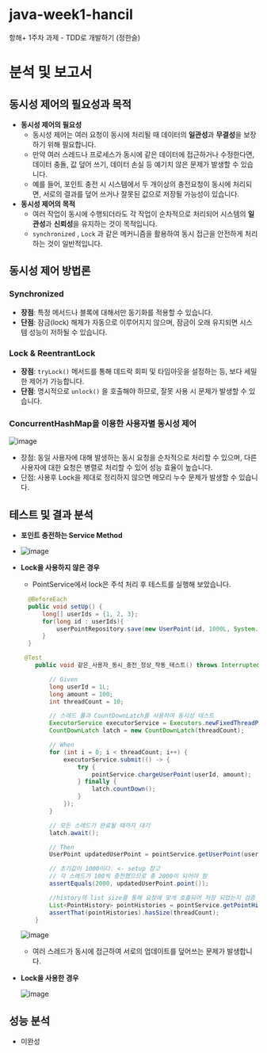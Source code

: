 # java-week1-hancil
항해+ 1주차 과제 - TDD로 개발하기 (정한슬)


# 분석 및 보고서

## 동시성 제어의 필요성과 목적

- **동시성 제어의 필요성**
    - 동시성 제어는 여러 요청이 동시에 처리될 때 데이터의 **일관성**과 **무결성**을 보장하기 위해 필요합니다.
    - 만약 여러 스레드나 프로세스가 동시에 같은 데이터에 접근하거나 수정한다면, 데이터 충돌, 값 덮어 쓰기, 데이터 손실 등 예기치 않은 문제가 발생할 수 있습니다.
    - 예를 들어, 포인트 충전 시 시스템에서 두 개이상의 충전요청이 동시에 처리되면, 서로의 결과를 덮어 쓰거나 잘못된 값으로 저장될 가능성이 있습니다.
- **동시성 제어의 목적**
    - 여러 작업이 동시에 수행되더라도 각 작업이 순차적으로 처리되어 시스템의 **일관성**과 **신뢰성**을 유지하는 것이 목적입니다.
    - `synchronized` , `Lock` 과 같은 메커니즘을 활용하여 동시 접근을 안전하게 처리하는 것이 일반적입니다.
    

## 동시성 제어 방법론

### Synchronized

- **장점**: 특정 메서드나 블록에 대해서만 동기화를 적용할 수 있습니다.
- **단점**: 잠금(lock) 해제가 자동으로 이루어지지 않으며, 잠금이 오래 유지되면 시스템 성능이 저하될 수 있습니다.

### Lock & ReentrantLock

- **장점**: `tryLock()`  메서드를 통해 데드락 회피 및 타임아웃을 설정하는 등, 보다 세밀한 제어가 가능합니다.
- **단점**: 명시적으로 `unlock()` 을 호출해야 하므로, 잘못 사용 시 문제가 발생할 수 있습니다.

### ConcurrentHashMap을 이용한 사용자별 동시성 제어
![image](https://github.com/user-attachments/assets/a5f6e95f-acc6-4f01-a4b1-a8e8877942eb)


- 장점: 동일 사용자에 대해 발생하는 동시 요청을 순차적으로 처리할 수 있으며, 다른 사용자에 대한 요청은 병렬로 처리할 수 있어 성능 효율이 높습니다.
- 단점: 사용후 Lock을 제대로 정리하지 않으면 메모리 누수 문제가 발생할 수 있습니다.

## 테스트 및 결과 분석

- **포인트 충전하는 Service Method**
- ![image](https://github.com/user-attachments/assets/7e6b9d52-e3e1-4ca0-82a2-eab4f57e40f2)
    
- **Lock을 사용하지 않은 경우**
    - PointService에서 lock은 주석 처리 후 테스트를 실행해 보았습니다.
    
    ```java
      @BeforeEach
      public void setUp() {
          long[] userIds = {1, 2, 3};
          for(long id : userIds){
              userPointRepository.save(new UserPoint(id, 1000L, System.currentTimeMillis()));
          }
      }
    
     @Test
        public void 같은_사용자_동시_충전_정상_작동_테스트() throws InterruptedException {
    
            // Given
            long userId = 1L;
            long amount = 100;
            int threadCount = 10;
    
            // 스레드 풀과 CountDownLatch를 사용하여 동시성 테스트
            ExecutorService executorService = Executors.newFixedThreadPool(threadCount);
            CountDownLatch latch = new CountDownLatch(threadCount);
    
            // When
            for (int i = 0; i < threadCount; i++) {
                executorService.submit(() -> {
                    try {
                        pointService.chargeUserPoint(userId, amount);
                    } finally {
                        latch.countDown();
                    }
                });
            }
    
            // 모든 스레드가 완료될 때까지 대기
            latch.await();
    
            // Then
            UserPoint updatedUserPoint = pointService.getUserPoint(userId);
    
            // 초기값이 1000이다. <- setup 참고
            // 각 스레드가 100씩 충전했으므로 총 2000이 되어야 함
            assertEquals(2000, updatedUserPoint.point());
    
            //history의 list size를 통해 요청에 맞게 호출되어 저장 되었는지 검증
            List<PointHistory> pointHistories = pointService.getPointHistories(userId);
            assertThat(pointHistories).hasSize(threadCount);
        }
    ```
    ![image](https://github.com/user-attachments/assets/4230f7fb-0c74-4358-9125-e359354faaec)

    - 여러 스레드가 동시에 접근하여 서로의 업데이트를 덮어쓰는 문제가 발생합니다.
- **Lock을 사용한 경우**

    ![image](https://github.com/user-attachments/assets/3ce4a073-c13e-446d-93cf-5d18ec889b70)


## 성능 분석

- 미완성
